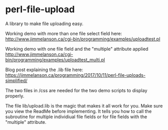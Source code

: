 # perl-file-upload
A library to make file uploading easy.

Working demo with more than one file select field here:
http://www.jimmelanson.ca/cgi-bin/programming/examples/uploadtest.pl

Working demo with one file field and the "multiple" attribute applied
http://www.jimmelanson.ca/cgi-bin/programming/examples/uploadtest_multi.pl

Blog post explaining the .lib file here:
https://jimmelanson.ca/programming/2017/10/11/perl-file-uploads-simplified/

The two files in /css are needed for the two demo scripts to display properly.

The file lib/upload.lib is the magic that makes it all work for you. Make sure you view the ReadMe before implementing. It tells you how to call the subroutine for multiple individiual file fields or for file fields with the "multiple" attribute.

